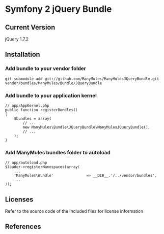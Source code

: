 Symfony 2 jQuery Bundle
=======================

## Current Version

jQuery 1.7.2

## Installation

### Add bundle to your vendor folder

    git submodule add git://github.com/ManyMules/ManyMulesJQueryBundle.git vendor/bundles/ManyMules/Bundle/JQueryBundle

### Add bundle to your application kernel

    // app/AppKernel.php
    public function registerBundles()
    {
        $bundles = array(
            // ...
            new ManyMules\Bundle\JQueryBundle\ManyMulesJQueryBundle(),
            // ...
        );
    }

### Add ManyMules bundles folder to autoload

    // app/autoload.php
    $loader->registerNamespaces(array(
        ...
        'ManyMules\Bundle'               => __DIR__.'/../vendor/bundles',
        ...
    ));

Licenses
--------
Refer to the source code of the included files for license information

References
----------
[1]: http://jquery.com
[2]: http://symfony.com
